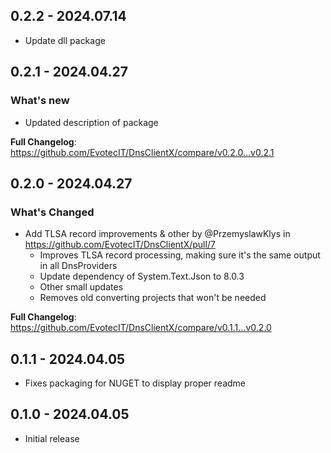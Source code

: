 ﻿## 0.2.2 - 2024.07.14
- Update dll package

## 0.2.1 - 2024.04.27

### What's new
- Updated description of package

**Full Changelog**: https://github.com/EvotecIT/DnsClientX/compare/v0.2.0...v0.2.1

## 0.2.0 - 2024.04.27

### What's Changed
* Add TLSA record improvements & other by @PrzemyslawKlys in https://github.com/EvotecIT/DnsClientX/pull/7
  - Improves TLSA record processing, making sure it's the same output in all DnsProviders
  - Update dependency of System.Text.Json to 8.0.3
  - Other small updates
  - Removes old converting projects that won't be needed

**Full Changelog**: https://github.com/EvotecIT/DnsClientX/compare/v0.1.1...v0.2.0

## 0.1.1 - 2024.04.05
- Fixes packaging for NUGET to display proper readme

## 0.1.0 - 2024.04.05
- Initial release